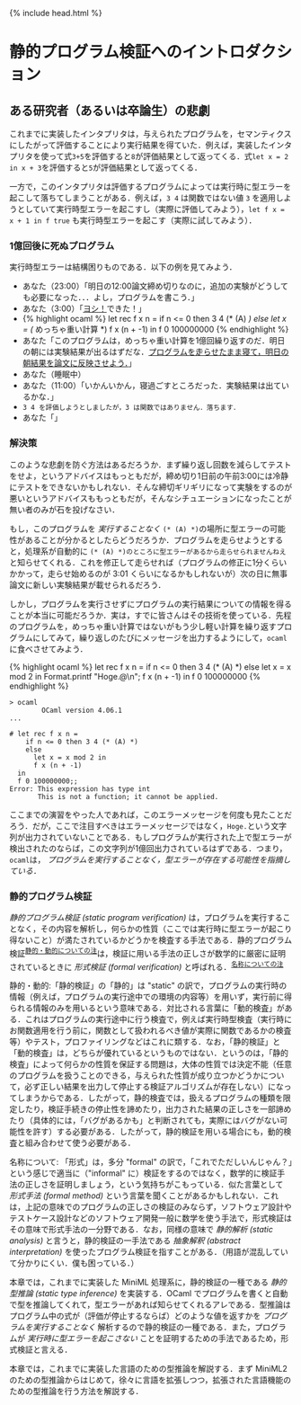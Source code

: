 {% include head.html %}
# 静的プログラム検証へのイントロダクション

## ある研究者（あるいは卒論生）の悲劇

これまでに実装したインタプリタは，与えられたプログラムを，セマンティクスにしたがって評価することにより実行結果を得ていた．例えば，実装したインタプリタを使って式`3+5`を評価すると`8`が評価結果として返ってくる．式`let x = 2 in x + 3`を評価すると`5`が評価結果として返ってくる．

一方で，このインタプリタは評価するプログラムによっては実行時に型エラーを起こして落ちてしまうことがある．例えば，`3 4` は関数ではない値 `3` を適用しようとしていて実行時型エラーを起こすし（実際に評価してみよう），`let f x = x + 1 in f true` も実行時型エラーを起こす（実際に試してみよう）．

### 1億回後に死ぬプログラム

実行時型エラーは結構困りものである．以下の例を見てみよう．
- あなた（23:00）「明日の12:00論文締め切りなのに，追加の実験がどうしても必要になった．．．よし，プログラムを書こう．」
- あなた（3:00）「[ヨシ！](https://ja.wikipedia.org/wiki/%E7%8F%BE%E5%A0%B4%E7%8C%AB)できた！」
- {% highlight ocaml %}
let rec f x n =
  if n <= 0 then 3 4 (* (A) *)
  else 
    let x = (* めっちゃ重い計算 *)
    f x (n + -1)
in
f 0 100000000
{% endhighlight %}
- あなた「このプログラムは，めっちゃ重い計算を1億回繰り返すのだ．明日の朝には実験結果が出るはずだな．[プログラムを走らせたまま寝て，明日の朝結果を論文に反映させよう．](https://ja.wikipedia.org/wiki/%E3%83%95%E3%83%A9%E3%82%B0_(%E3%82%B9%E3%83%88%E3%83%BC%E3%83%AA%E3%83%BC))」
- あなた（睡眠中）
- あなた（11:00）「いかんいかん，寝過ごすところだった．実験結果は出ているかな．」
- `3 4 を評価しようとしましたが，3 は関数ではありません．落ちます．`
- あなた「」

### 解決策

このような悲劇を防ぐ方法はあるだろうか．まず繰り返し回数を減らしてテストをせよ，というアドバイスはもっともだが，締め切り1日前の午前3:00には冷静にテストをできないかもしれない．そんな締切ギリギリになって実験をするのが悪いというアドバイスももっともだが，そんなシチュエーションになったことが無い者のみが石を投げなさい．

もし，このプログラムを _実行することなく_ `(* (A) *)`の場所に型エラーの可能性があることが分かるとしたらどうだろうか．プログラムを走らせようとすると，処理系が自動的に `(* (A) *)のところに型エラーがあるから走らせられませんねえ`と知らせてくれる．これを修正して走らせれば（プログラムの修正に1分くらいかかって，走らせ始めるのが 3:01 くらいになるかもしれないが）次の日に無事論文に新しい実験結果が載せられるだろう．

しかし，プログラムを実行させずにプログラムの実行結果についての情報を得ることが本当に可能だろうか．実は，すでに皆さんはその技術を使っている．先程のプログラムを，めっちゃ重い計算ではないがもう少し軽い計算を繰り返すプログラムにしてみて，繰り返しのたびにメッセージを出力するようにして，`ocaml` に食べさせてみよう．

{% highlight ocaml %}
let rec f x n =
  if n <= 0 then 3 4 (* (A) *)
  else 
    let x = x mod 2 in
    Format.printf "Hoge.@\n";
    f x (n + -1)
in
f 0 100000000
{% endhighlight %}
```
> ocaml
        OCaml version 4.06.1
...

# let rec f x n =
    if n <= 0 then 3 4 (* (A) *)
    else 
      let x = x mod 2 in
      f x (n + -1)
  in
  f 0 100000000;;
Error: This expression has type int
       This is not a function; it cannot be applied.
```

ここまでの演習をやった人であれば，このエラーメッセージを何度も見たことだろう．だが，ここで注目すべきはエラーメッセージではなく，`Hoge.`という文字列が出力されていないことである．もしプログラムが実行された上で型エラーが検出されたのならば，この文字列が1億回出力されているはずである．つまり，`ocaml`は， _プログラムを実行することなく，型エラーが存在する可能性を指摘している．_

### 静的プログラム検証

_静的プログラム検証 (static program verification)_ は，プログラムを実行することなく，その内容を解析し，何らかの性質（ここでは実行時に型エラーが起こり得ないこと）が満たされているかどうかを検査する手法である．静的プログラム検証<sup>[静的・動的についての注](#static)</sup>は，検証に用いる手法の正しさが数学的に厳密に証明されているときに _形式検証 (formal verification)_ と呼ばれる．<sup>[名称についての注](#jargon)</sup>

<a name="static">静的・動的</a>:「静的検証」の「静的」は "static" の訳で，プログラムの実行時の情報（例えば，プログラムの実行途中での環境の内容等）を用いず，実行前に得られる情報のみを用いるという意味である．対比される言葉に「動的検査」がある．これはプログラムの実行途中に行う検査で，例えば実行時型検査（実行時にお関数適用を行う前に，関数として扱われるべき値が実際に関数であるかの検査等）やテスト，プロファイリングなどはこれに類する．なお，「静的検証」と「動的検査」は，どちらが優れているというものではない．というのは，「静的検査」によって何らかの性質を保証する問題は，大体の性質では決定不能（任意のプログラムを扱うことのできる，与えられた性質が成り立つかどうかについて，必ず正しい結果を出力して停止する検証アルゴリズムが存在しない）になってしまうからである．したがって，静的検査では，扱えるプログラムの種類を限定したり，検証手続きの停止性を諦めたり，出力された結果の正しさを一部諦めたり（具体的には，「バグがあるかも」と判断されても，実際にはバグがない可能性を許す）する必要がある．したがって，静的検証を用いる場合にも，動的検査と組み合わせて使う必要がある．

<a name="jargon">名称について</a>: 「形式」は，多分 "formal" の訳で，「これでただしいんじゃん？」という感じで適当に（"informal" に）検証をするのではなく，数学的に検証手法の正しさを証明しましょう，という気持ちがこもっている．似た言葉として _形式手法 (formal method)_ という言葉を聞くことがあるかもしれない．これは，上記の意味でのプログラムの正しさの検証のみならず，ソフトウェア設計やテストケース設計などのソフトウェア開発一般に数学を使う手法で，形式検証はその意味で形式手法の一分野である．なお，同様の意味で _静的解析 (static analysis)_ と言うと，静的検証の一手法である _抽象解釈 (abstract interpretation)_ を使ったプログラム検証を指すことがある．（用語が混乱していて分かりにくい．僕も困っている．）

<!-- プログラムを実行すれば実行結果が得られるのに，なぜわざわざ静的解析をや
ろうとするのだろうか．静的解析の用途としては，例えば以下のものがある．
\begin{itemize}
\item 静的解析によって，プログラムの実行に一切影響を与えないプログラム
  中の部分を発見したり，常に一定の値を取る変数を発見するなどして，プロ
  グラムの実行効率を上げることができる．これらは言語処理系，特にコンパ
  イラの文脈では\intro{最適化}{optimization}として知られる処理である．
\item プログラム中には「絶対に成り立っているはずというプログラマの意図」
  を\intro{アサーション}{assertion}として記述することがある．例えば，
  以下のC言語の関数@sum@は2つの整数引数@x@と@y@をとり，@x+y@を返す関数
  であるというプログラマの意図が@assert(ret == x + y);@という文で表現
  されている．\footnote{@assert(e)@は実行時には@e@を評価し，その結果が偽（C言語では@0@）であ
  ればエラーを報告してプログラムを終了する関数やマクロとして実装されていること
  が多い．}
  #{&}
  /* Returns x+y */
  unsigned int sum(unsigned int x, unsigned int y) {
    unsigned int i = 0;
    unsigned int ret = x;
    while (i < y) {
      ++i; ++ret;
    }
    assert(ret == x + y);
    return ret;
  }
  #{@}
  アサーションはプログラマが「絶対に成り立つ」と表明した条件なので，こ
  れが実際に成り立っていることを保証するのは，プログラムの信頼性を向上
  させる上で重要である．これを保証する手段として静的解析が使われること
  がある．つまり，@assert@文が実行されるときには引数が@0@ではないこと
  を，プログラムを解析することによっていわば「証明」することで，アサー
  ションが必ず成り立つことを保証するわけである．

  ここでは例として@assert@が成り立っていることを保証するための解析につ
  いて取り上げたがより一般に「プログラムが意図（＝仕様）通りに動作する
    ことを証明するための静的解析」を\intro{形式検証}{formal
    verification}と呼ぶ．\footnote{ちなみに，上
    記のプログラムでは，@while@ループで条件がテストされる際に必ず
    @ret - i == x && i <= y@が成り立っていることを発見できれば，
    アサーションが必ず成り立つことが証明できる．（ループを抜けたときには，
      @while@文の条件節が偽になるはずなので，@i >= y@が成り立っているはずである．
      すると，上記の条件と合わせて@ret - i == x && i == y@が成り立っていることになり，
      ここから@ret == x + y@が導ける．）このようなループ文の先頭に
    到達したときに必ず成り立っている条件を\intro{ループ不変条件}{loop invariant}と
    呼ぶ．良いループ不変条件を発見するのは，形式検証においてとても重要な
    テクニックである．また，自分でプログラムを書く際にも，ループ不変条件を
    意識して書くことで，バグを減らせることが多い．}
\end{itemize} -->


<!-- では，プログラムの実行結果についての情報を得る方法は評価だけなのだろうか．\emph{プログラム実行することなく}プログラムの実行結果についてなんらかの情報を予測することは可能だろうか．こ章のテーマは，プログラムを実行せずに解析して，その実行についての情報を得る方法である\intro静的解析}{static analysis}である．\footnote{ここでいう「静的」とは「プログラムを実行る前に」という意味である．反対にプログラムを実行させて行う解析を\intro{動的解析}dynamic analysis}と呼ぶ．例えば，プログラムを実行して実行時間の大部分を占める（すなわち効率化をすることで効果が上がりやすい）関数を探す方法（\intro{プロファイリング}{profiling}）や，プログラムを様々な入力で実行してバグを見つける方法（\intro{ソフトウェアテスト}{software test}）はそのような動的解析の一種である．} -->


<!-- 形式検証は，テストを補完する方法として最近結構使われ始めている．
\footnote{例えばFacebookはinferという形式検証ツールをソースコード管理
  ツールと統合して動作させており，プログラマがコミットした内容を自動で
  検証し，誤りの可能性を自動的に指摘するということをやっているとのこと
  である\cite{}．}本章は，簡単な形式検証手法を実装してみることにより，
静的解析に馴染んでもらうことを目的としている．静的解析のうち，上で取り
上げた最適化については，後日講義で取り上げる予定である． -->

本章では，これまでに実装した MiniML 処理系に，静的検証の一種である _静的型推論 (static type inference)_ を実装する．OCaml でプログラムを書くと自動で型を推論してくれて，型エラーがあれば知らせてくれるアレである．型推論はプログラム中の式が（評価が停止するならば）どのような値を返すかを _プログラムを実行することなく_ 解析するので静的検証の一種である．また，プログラムが _実行時に型エラーを起こさない_ ことを証明するための手法であるため，形式検証と言える．

<!-- なお，上で説明したちょっと格好いい形式検証に比べて，だいぶ保証する性質がしょぼく見えるかも知れないが，人間はそういうしょぼいエラーを含むプログラムを頻繁に書く（実行時型エラーに遭遇してしょんぼりした経験ない？），軽い解析なのに結構役に立つ，モジュールに基づく情報の隠蔽  と相性が良い，関数型言語ととても相性がよい，型推論をベースにしてさら  に格好いい形式検証を作ることができる等の利点がある．} -->

本章では，これまでに実装した言語のための型推論を解説する．まず MiniML2 のための型推論からはじめて，徐々に言語を拡張しつつ，拡張された言語機能のための型推論を行う方法を解説する．
